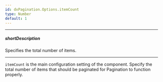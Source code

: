 ```yaml
---
id: dxPagination.Options.itemCount
type: Number
default: 1
---
```

---
##### shortDescription
Specifies the total number of items.

---
`itemCount` is the main configuration setting of the component. Specify the total number of items that should be paginated for Pagination to function properly.